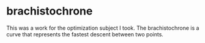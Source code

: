 # brachistochrone
This was a work for the optimization subject I took. The brachistochrone is a curve that represents the fastest descent between two points.
